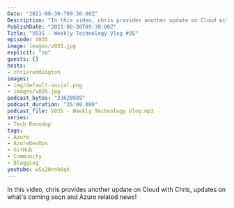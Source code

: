 ```yaml
---
Date: "2021-08-30-T09:30:00Z"
Description: "In this video, chris provides another update on Cloud with Chris, updates on what's coming soon and Azure related news!"
PublishDate: "2021-08-30T09:30:00Z"
Title: "V035 - Weekly Technology Vlog #35"
episode: V035
image: images/v035.jpg
explicit: "no"
guests: []
hosts:
- chrisreddington
images:
- img/default-social.png
- images/v035.jpg
podcast_bytes: "33620989"
podcast_duration: "35:00.000"
podcast_file: V035 - Weekly Technology Vlog.mp3
series:
- Tech Roundup
tags:
- Azure
- AzureDevOps
- GitHub
- Community
- Blogging
youtube: wSs20nnk6qk
---
```

In this video, chris provides another update on Cloud with Chris, updates on what's coming soon and Azure related news!